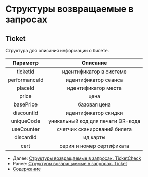 Структуры возвращаемые в запросах
=====================================

Ticket
-------------

Структура для описания информации о билете.

|  Параметр  	|              Описание             	|
|:----------:	|:---------------------------------:	|
|  ticketId  	|      идентификатор в системе      	|
|  performanceId  	|      идентификатор сеанса      	|
|   placeId  	|        идентификатор места        	|
|    price   	|                цена               	|
|  basePrice   	|           базовая цена               	|
| discountId   	|   идентификатор скидки               	|
| uniqueCode 	| уникальный код для печати QR-кода 	|
| useCounter 	| счетчик сканирований билета 	|
| discardId 	| ид карты |
| cert 	| серия и номер сертификата |


* Далее: [Структуры возвращаемые в запросах. TicketCheck](ticketCheck)
* Ранее: [Структуры возвращаемые в запросах. Ticket](ticket)
* [Содержание](../index)